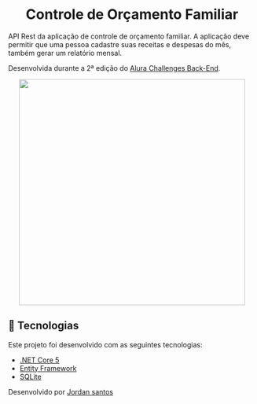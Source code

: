 <h1 align="center">Controle de Orçamento Familiar</h1>

API Rest da aplicação de controle de orçamento familiar. A aplicação deve permitir que uma pessoa cadastre suas receitas e despesas do mês, também gerar um relatório mensal.

Desenvolvida durante a 2ª edição do [Alura Challenges Back-End](https://www.alura.com.br/challenges/back-end-2).

<p align="center">
  <img width="460" src="https://www.alura.com.br/assets/img/challenges/back-end/challenges-logo-2.svg">
</p>

## 🚀 **Tecnologias**

Este projeto foi desenvolvido com as seguintes tecnologias:

- [.NET Core 5](https://dotnet.microsoft.com/download/dotnet/5.0)
- [Entity Framework](https://docs.microsoft.com/pt-br/ef/)
- [SQLite](https://www.sqlite.org/docs.html)

Desenvolvido por [Jordan santos](https://www.linkedin.com/in/jordan-santos-dev/)

